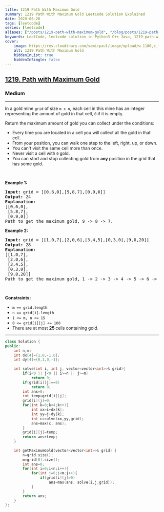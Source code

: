 ```yaml
---
title: 1219 Path With Maximum Gold
summary: 1219 Path With Maximum Gold LeetCode Solution Explained
date: 2020-06-20
tags: [leetcode]
series: [leetcode]
aliases: ["/posts/1219-path-with-maximum-gold", "/blog/posts/1219-path-with-maximum-gold", "/1219-path-with-maximum-gold"]
keywords: LeetCode, leetcode solution in Python3 C++ Java, 1219-path-with-maximum-gold solution
cover:
    image: https://res.cloudinary.com/samirpaul/image/upload/w_1100,c_fit,co_rgb:FFFFFF,l_text:Arial_70_bold:1219 Path With Maximum Gold/problem-solving.webp
    alt: 1219 Path With Maximum Gold
    hiddenInList: true
    hiddenInSingle: false
---
```



<h2><a href="https://leetcode.com/problems/path-with-maximum-gold/">1219. Path with Maximum Gold</a></h2><h3>Medium</h3><hr><div><p>In a gold mine <code>grid</code> of size <code>m x n</code>, each cell in this mine has an integer representing the amount of gold in that cell, <code>0</code> if it is empty.</p>

<p>Return the maximum amount of gold you can collect under the conditions:</p>

<ul>
	<li>Every time you are located in a cell you will collect all the gold in that cell.</li>
	<li>From your position, you can walk one step to the left, right, up, or down.</li>
	<li>You can't visit the same cell more than once.</li>
	<li>Never visit a cell with <code>0</code> gold.</li>
	<li>You can start and stop collecting gold from <strong>any </strong>position in the grid that has some gold.</li>
</ul>

<p>&nbsp;</p>
<p><strong>Example 1:</strong></p>

<pre><strong>Input:</strong> grid = [[0,6,0],[5,8,7],[0,9,0]]
<strong>Output:</strong> 24
<strong>Explanation:</strong>
[[0,6,0],
 [5,8,7],
 [0,9,0]]
Path to get the maximum gold, 9 -&gt; 8 -&gt; 7.
</pre>

<p><strong>Example 2:</strong></p>

<pre><strong>Input:</strong> grid = [[1,0,7],[2,0,6],[3,4,5],[0,3,0],[9,0,20]]
<strong>Output:</strong> 28
<strong>Explanation:</strong>
[[1,0,7],
 [2,0,6],
 [3,4,5],
 [0,3,0],
 [9,0,20]]
Path to get the maximum gold, 1 -&gt; 2 -&gt; 3 -&gt; 4 -&gt; 5 -&gt; 6 -&gt; 7.
</pre>

<p>&nbsp;</p>
<p><strong>Constraints:</strong></p>

<ul>
	<li><code>m == grid.length</code></li>
	<li><code>n == grid[i].length</code></li>
	<li><code>1 &lt;= m, n &lt;= 15</code></li>
	<li><code>0 &lt;= grid[i][j] &lt;= 100</code></li>
	<li>There are at most <strong>25 </strong>cells containing gold.</li>
</ul>
</div>

---




```cpp
class Solution {
public:
    int n,m;
    int dx[4]={1,0,-1,0};
    int dy[4]={0,1,0,-1};
    
    int solve(int i, int j, vector<vector<int>>& grid){
        if(i<0 || j<0 || i>=n || j>=m)
            return 0;
        if(grid[i][j]==0)
            return 0;
        int ans=0;
        int temp=grid[i][j];
        grid[i][j]=0;
        for(int k=0;k<4;k++){
            int xx=i+dx[k];
            int yy=j+dy[k];
            int c=solve(xx,yy,grid);
            ans=max(c, ans);
        }
        grid[i][j]=temp;
        return ans+temp;
    }
    
    int getMaximumGold(vector<vector<int>>& grid) {
        n=grid.size();
        m=grid[0].size();
        int ans=0;
        for(int i=0;i<n;i++){
            for(int j=0;j<m;j++){
                if(grid[i][j]>0)
                    ans=max(ans, solve(i,j,grid));
            }
        }
        return ans;
    }
};
```
